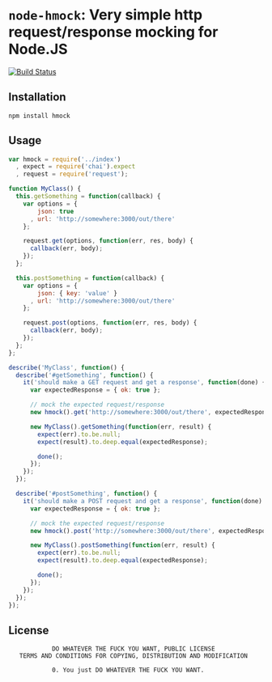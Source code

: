 `node-hmock`: Very simple http request/response mocking for Node.JS
===================================================================

[![Build Status](https://secure.travis-ci.org/timsavery/node-hmock.png)](http://travis-ci.org/timsavery/node-hmock)

Installation
------------

`npm install hmock`

Usage
-----

```javascript
var hmock = require('../index')
  , expect = require('chai').expect
  , request = require('request');

function MyClass() {
  this.getSomething = function(callback) {
    var options = {
        json: true
      , url: 'http://somewhere:3000/out/there'
    };

    request.get(options, function(err, res, body) {
      callback(err, body);
    });
  };

  this.postSomething = function(callback) {
    var options = {
        json: { key: 'value' }
      , url: 'http://somewhere:3000/out/there'
    };

    request.post(options, function(err, res, body) {
      callback(err, body);
    });
  };
};

describe('MyClass', function() {
  describe('#getSomething', function() {
    it('should make a GET request and get a response', function(done) {
      var expectedResponse = { ok: true };

      // mock the expected request/response
      new hmock().get('http://somewhere:3000/out/there', expectedResponse);

      new MyClass().getSomething(function(err, result) {
        expect(err).to.be.null;
        expect(result).to.deep.equal(expectedResponse);

        done();
      });
    });
  });

  describe('#postSomething', function() {
    it('should make a POST request and get a response', function(done) {
      var expectedResponse = { ok: true };

      // mock the expected request/response
      new hmock().post('http://somewhere:3000/out/there', expectedResponse);

      new MyClass().postSomething(function(err, result) {
        expect(err).to.be.null;
        expect(result).to.deep.equal(expectedResponse);

        done();
      });
    });
  });
});
```

License
-------

```text
            DO WHATEVER THE FUCK YOU WANT, PUBLIC LICENSE
   TERMS AND CONDITIONS FOR COPYING, DISTRIBUTION AND MODIFICATION

            0. You just DO WHATEVER THE FUCK YOU WANT.
```